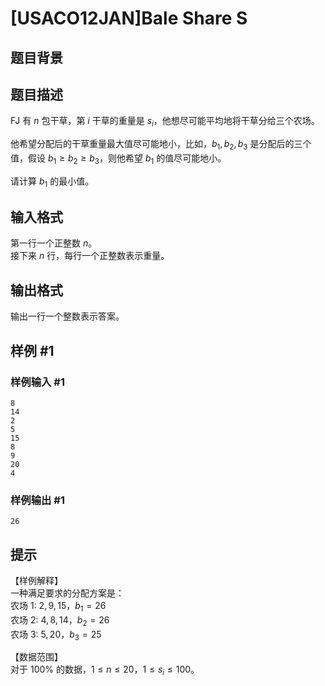 # [USACO12JAN]Bale Share S

## 题目背景



## 题目描述

FJ 有 $n$ 包干草，第 $i$ 干草的重量是 $s_i$，他想尽可能平均地将干草分给三个农场。

他希望分配后的干草重量最大值尽可能地小，比如，$b_1,b_2,b_3$ 是分配后的三个值，假设 $b_1 \ge b_2 \ge b_3$，则他希望 $b_1$ 的值尽可能地小。

请计算 $b_1$ 的最小值。


## 输入格式

第一行一个正整数 $n$。  
接下来 $n$ 行，每行一个正整数表示重量。

## 输出格式

输出一行一个整数表示答案。

## 样例 #1

### 样例输入 #1
```
8 
14 
2 
5 
15 
8 
9 
20 
4 
```

### 样例输出 #1

```
26 
```

## 提示

【样例解释】  
一种满足要求的分配方案是：  
农场 1: $2,9,15$，$b_1 = 26$   
农场 2: $4,8,14$，$b_2 = 26$   
农场 3: $5,20$，$b_3 = 25$   

【数据范围】  
对于 $100\%$ 的数据，$1\le n \le 20$，$1 \le s_i \le 100$。
